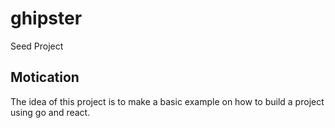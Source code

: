 # ghipster
Seed Project

## Motication
The idea of this project is to make a basic example on how to build a project using go and react.
